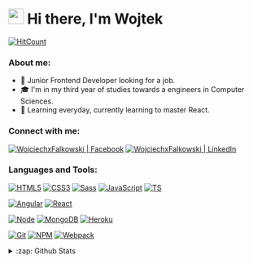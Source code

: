 <h1><img src="https://emojis.slackmojis.com/emojis/images/1531849430/4246/blob-sunglasses.gif?1531849430" width="30"/> Hi there, I'm Wojtek</h1>

[![HitCount](http://hits.dwyl.com/WojciechxFalkowski/hits.svg)](https://github.com/dwyl/hits)

### About me:

- 🔭 Junior Frontend Developer looking for a job.
- 🎓 I'm in my third year of studies towards a engineers in Computer Sciences.
- 🌱 Learning everyday, currently learning to master React.

### Connect with me:

[<img alt="WojciechxFalkowski | Facebook"  src="https://img.shields.io/badge/facebook-%231877F2.svg?&style=for-the-badge&logo=facebook&logoColor=white" />][facebook]
[<img alt="WojciechxFalkowski | LinkedIn"  src="https://img.shields.io/badge/linkedin-%230077B5.svg?&style=for-the-badge&logo=linkedin&logoColor=white" />][linkedin]
</br>

### Languages and Tools:

[![HTML5](https://img.shields.io/badge/-HTML5-E34F26?style=flat-square&logo=html5&logoColor=white)]()
[![CSS3](https://img.shields.io/badge/-CSS3-1572B6?style=flat-square&logo=css3)]()
[![Sass](https://img.shields.io/badge/-Sass-pink?style=flat-square&logo=Sass)]()
[![JavaScript](https://img.shields.io/badge/-JavaScript-yellow?style=flat-square&logo=javascript&logoColor=white)]()
[![TS](https://img.shields.io/badge/-TypeScript-007ACC?style=flat-square&logo=typescript)]()

[![Angular](https://img.shields.io/badge/-Angular-DD0031?style=flat-square&logo=angular)]()
[![React](https://img.shields.io/badge/-React-61DAFB?style=flat-square&logo=react&logoColor=white)]()

[![Node](https://img.shields.io/badge/-Node.js-339933?style=flat-square&logo=node.js&logoColor=white)]()
[![MongoDB](https://img.shields.io/badge/-MongoDB-13aa52?style=flat-square&logo=mongodb&logoColor=white)]()
[![Heroku](https://img.shields.io/badge/-Heroku-430098?style=flat-square&logo=heroku&logoColor=white)]()

[![Git](https://img.shields.io/badge/-Git-F05032?style=flat-square&logo=git&logoColor=white)]()
[![NPM](https://img.shields.io/badge/-NPM-CB3837?style=flat-square&logo=npm&logoColor=white)]()
[![Webpack](https://img.shields.io/badge/-Webpack-8DD6F9?style=flat-square&logo=webpack&logoColor=white)]()

<details>
  <summary>:zap: Github Stats</summary>
  <img  align="left" alt="codeSTACKr's Github Stats" src="https://github-readme-stats.vercel.app/api?username=WojciechxFalkowski&show_icons=true&hide=contribs,prs,issues&theme=graywhite" />
</details>

[linkedin]: https://www.linkedin.com/in/wojtek-falkowski-841a951ab/
[facebook]: https://www.facebook.com/wojtek.falkowski.1/
